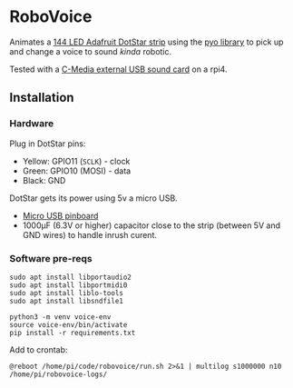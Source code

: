 # RoboVoice

Animates a
[144 LED Adafruit DotStar strip](https://www.amazon.com/gp/product/B01BMRUPKE)
using the [pyo library](http://ajaxsoundstudio.com/software/pyo/) to pick up
and change a voice to sound _kinda_ robotic.

Tested with a
[C-Media external USB sound card](https://www.amazon.com/gp/product/B001MSS6CS/)
on a rpi4.


## Installation

### Hardware

Plug in DotStar pins:

* Yellow: GPIO11 (`SCLK`) - clock
* Green: GPIO10 (MOSI) - data
* Black: GND

DotStar gets its power using 5v a micro USB.

* [Micro USB pinboard](https://www.amazon.com/gp/product/B0183KF7TM/)
* 1000µF (6.3V or higher) capacitor close to the strip (between 5V and GND
  wires) to handle inrush curent.

### Software pre-reqs

```
sudo apt install libportaudio2
sudo apt install libportmidi0
sudo apt install liblo-tools
sudo apt install libsndfile1

python3 -m venv voice-env
source voice-env/bin/activate
pip install -r requirements.txt
```

Add to crontab:

```
@reboot /home/pi/code/robovoice/run.sh 2>&1 | multilog s1000000 n10 /home/pi/robovoice-logs/
```
